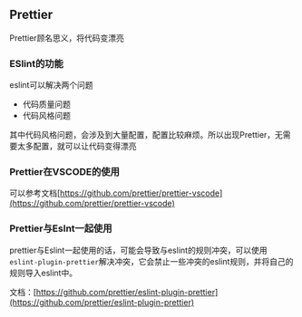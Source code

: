 ## Prettier

Prettier顾名思义，将代码变漂亮

### ESlint的功能

eslint可以解决两个问题

- 代码质量问题
- 代码风格问题

其中代码风格问题，会涉及到大量配置，配置比较麻烦。所以出现Prettier，无需要太多配置，就可以让代码变得漂亮

### Prettier在VSCODE的使用

可以参考文档[https://github.com/prettier/prettier-vscode](https://github.com/prettier/prettier-vscode)

### Prettier与Eslnt一起使用

prettier与Eslint一起使用的话，可能会导致与eslint的规则冲突，可以使用 `eslint-plugin-prettier`解决冲突，它会禁止一些冲突的eslint规则，并将自己的规则导入eslint中。

文档：[https://github.com/prettier/eslint-plugin-prettier](https://github.com/prettier/eslint-plugin-prettier)
